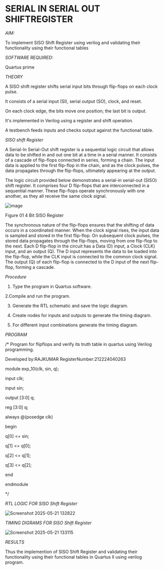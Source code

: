 # SERIAL IN SERIAL OUT SHIFTREGISTER

*AIM:*

To implement  SISO Shift Register using verilog and validating their functionality using their functional tables

*SOFTWARE REQUIRED:*

Quartus prime

*THEORY*

A SISO shift register shifts serial input bits through flip-flops on each clock pulse.

It consists of a serial input (SI), serial output (SO), clock, and reset.

On each clock edge, the bits move one position; the last bit is output.

It's implemented in Verilog using a register and shift operation.

A testbench feeds inputs and checks output against the functional table.



*SISO shift Register*

A Serial-In Serial-Out shift register is a sequential logic circuit that allows data to be shifted in and out one bit at a time in a serial manner. It consists of a cascade of flip-flops connected in series, forming a chain. The input data is applied to the first flip-flop in the chain, and as the clock pulses, the data propagates through the flip-flops, ultimately appearing at the output.

The logic circuit provided below demonstrates a serial-in serial-out (SISO) shift register. It comprises four D flip-flops that are interconnected in a sequential manner. These flip-flops operate synchronously with one another, as they all receive the same clock signal.

![image](https://github.com/naavaneetha/SERIAL-IN-SERIAL-OUT-SHIFTREGISTER/assets/154305477/e81c4072-37f9-46c6-8145-566764b74c3a)

Figure 01 4 Bit SISO Register

The synchronous nature of the flip-flops ensures that the shifting of data occurs in a coordinated manner. When the clock signal rises, the input data is sampled and stored in the first flip-flop. On subsequent clock pulses, the stored data propagates through the flip-flops, moving from one flip-flop to the next.
Each D flip-flop in the circuit has a Data (D) input, a Clock (CLK) input, and an output (Q). The D input represents the data to be loaded into the flip-flop, while the CLK input is connected to the common clock signal. The output (Q) of each flip-flop is connected to the D input of the next flip-flop, forming a cascade.

*Procedure*


1. Type the program in Quartus software.

2.Compile and run the program.

3. Generate the RTL schematic and save the logic diagram.

4. Create nodes for inputs and outputs to generate the timing diagram.

5. For different input combinations generate the timing diagram.


*PROGRAM*

/* Program for flipflops and verify its truth table in quartus using Verilog programming.

Developed by:RAJKUMAR 
RegisterNumber:212224040263

module exp_10(clk, sin, q);

input clk;

input sin;

output [3:0] q;

reg [3:0] q;

always @(posedge clk)

begin

q[0] <= sin;

q[1] <= q[0];

q[2] <= q[1];

q[3] <= q[2];

end

endmodule

*/

*RTL LOGIC FOR SISO Shift Register*




![Screenshot 2025-05-21 132822](https://github.com/user-attachments/assets/6eddbd54-29fc-4054-9f5e-7cd26a9fdbe5)

*TIMING DIGRAMS FOR SISO Shift Register*




![Screenshot 2025-05-21 133115](https://github.com/user-attachments/assets/c003c1ab-c295-4969-a6f6-c64a6fe671a1)


*RESULTS*



Thus the implemention of SISO Shift Register and validating their functionality using their functional tables in Quartus II using verilog program.

